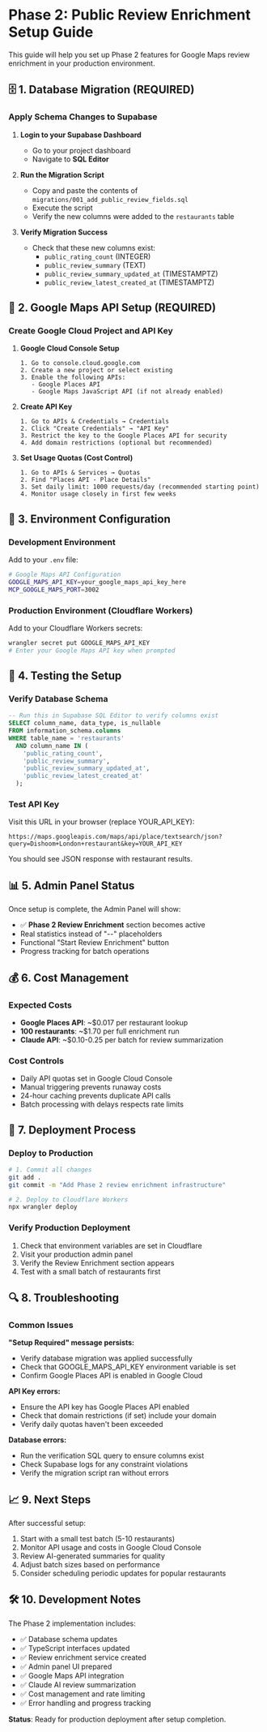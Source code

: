 # Phase 2: Public Review Enrichment Setup Guide

This guide will help you set up Phase 2 features for Google Maps review enrichment in your production environment.

## 🗄️ 1. Database Migration (REQUIRED)

### Apply Schema Changes to Supabase

1. **Login to your Supabase Dashboard**
   - Go to your project dashboard
   - Navigate to **SQL Editor**

2. **Run the Migration Script**
   - Copy and paste the contents of `migrations/001_add_public_review_fields.sql`
   - Execute the script
   - Verify the new columns were added to the `restaurants` table

3. **Verify Migration Success**
   - Check that these new columns exist:
     - `public_rating_count` (INTEGER)
     - `public_review_summary` (TEXT)
     - `public_review_summary_updated_at` (TIMESTAMPTZ)
     - `public_review_latest_created_at` (TIMESTAMPTZ)

## 🔑 2. Google Maps API Setup (REQUIRED)

### Create Google Cloud Project and API Key

1. **Google Cloud Console Setup**
   ```
   1. Go to console.cloud.google.com
   2. Create a new project or select existing
   3. Enable the following APIs:
      - Google Places API
      - Google Maps JavaScript API (if not already enabled)
   ```

2. **Create API Key**
   ```
   1. Go to APIs & Credentials → Credentials
   2. Click "Create Credentials" → "API Key"
   3. Restrict the key to the Google Places API for security
   4. Add domain restrictions (optional but recommended)
   ```

3. **Set Usage Quotas (Cost Control)**
   ```
   1. Go to APIs & Services → Quotas
   2. Find "Places API - Place Details"
   3. Set daily limit: 1000 requests/day (recommended starting point)
   4. Monitor usage closely in first few weeks
   ```

## 🔧 3. Environment Configuration

### Development Environment

Add to your `.env` file:
```bash
# Google Maps API Configuration
GOOGLE_MAPS_API_KEY=your_google_maps_api_key_here
MCP_GOOGLE_MAPS_PORT=3002
```

### Production Environment (Cloudflare Workers)

Add to your Cloudflare Workers secrets:
```bash
wrangler secret put GOOGLE_MAPS_API_KEY
# Enter your Google Maps API key when prompted
```

## 🧪 4. Testing the Setup

### Verify Database Schema
```sql
-- Run this in Supabase SQL Editor to verify columns exist
SELECT column_name, data_type, is_nullable
FROM information_schema.columns
WHERE table_name = 'restaurants'
  AND column_name IN (
    'public_rating_count',
    'public_review_summary',
    'public_review_summary_updated_at',
    'public_review_latest_created_at'
  );
```

### Test API Key
Visit this URL in your browser (replace YOUR_API_KEY):
```
https://maps.googleapis.com/maps/api/place/textsearch/json?query=Dishoom+London+restaurant&key=YOUR_API_KEY
```

You should see JSON response with restaurant results.

## 📊 5. Admin Panel Status

Once setup is complete, the Admin Panel will show:
- ✅ **Phase 2 Review Enrichment** section becomes active
- Real statistics instead of "--" placeholders
- Functional "Start Review Enrichment" button
- Progress tracking for batch operations

## 💰 6. Cost Management

### Expected Costs
- **Google Places API**: ~$0.017 per restaurant lookup
- **100 restaurants**: ~$1.70 per full enrichment run
- **Claude API**: ~$0.10-0.25 per batch for review summarization

### Cost Controls
- Daily API quotas set in Google Cloud Console
- Manual triggering prevents runaway costs
- 24-hour caching prevents duplicate API calls
- Batch processing with delays respects rate limits

## 🚀 7. Deployment Process

### Deploy to Production
```bash
# 1. Commit all changes
git add .
git commit -m "Add Phase 2 review enrichment infrastructure"

# 2. Deploy to Cloudflare Workers
npx wrangler deploy
```

### Verify Production Deployment
1. Check that environment variables are set in Cloudflare
2. Visit your production admin panel
3. Verify the Review Enrichment section appears
4. Test with a small batch of restaurants first

## 🔍 8. Troubleshooting

### Common Issues

**"Setup Required" message persists:**
- Verify database migration was applied successfully
- Check that GOOGLE_MAPS_API_KEY environment variable is set
- Confirm Google Places API is enabled in Google Cloud

**API Key errors:**
- Ensure the API key has Google Places API enabled
- Check that domain restrictions (if set) include your domain
- Verify daily quotas haven't been exceeded

**Database errors:**
- Run the verification SQL query to ensure columns exist
- Check Supabase logs for any constraint violations
- Verify the migration script ran without errors

## 📈 9. Next Steps

After successful setup:
1. Start with a small test batch (5-10 restaurants)
2. Monitor API usage and costs in Google Cloud Console
3. Review AI-generated summaries for quality
4. Adjust batch sizes based on performance
5. Consider scheduling periodic updates for popular restaurants

## 🛠️ 10. Development Notes

The Phase 2 implementation includes:
- ✅ Database schema updates
- ✅ TypeScript interfaces updated
- ✅ Review enrichment service created
- ✅ Admin panel UI prepared
- ✅ Google Maps API integration
- ✅ Claude AI review summarization
- ✅ Cost management and rate limiting
- ✅ Error handling and progress tracking

**Status**: Ready for production deployment after setup completion.